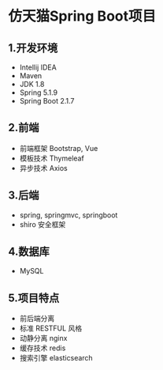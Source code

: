 # 仿天猫Spring Boot项目

## 1.开发环境
* Intellij IDEA
* Maven
* JDK 1.8
* Spring 5.1.9
* Spring Boot 2.1.7

## 2.前端
* 前端框架 Bootstrap, Vue
* 模板技术 Thymeleaf
* 异步技术 Axios

## 3.后端
* spring, springmvc, springboot
* shiro 安全框架

## 4.数据库
* MySQL

## 5.项目特点
* 前后端分离
* 标准 RESTFUL 风格
* 动静分离 nginx
* 缓存技术 redis
* 搜索引擎 elasticsearch